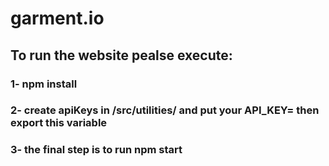 # garment.io

## To run the website pealse execute: 

### 1- npm install
### 2- create apiKeys in /src/utilities/ and put your API_KEY= <Your api key > then export this variable
### 3- the final step is to run npm start
